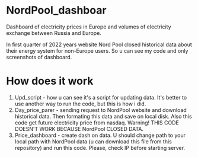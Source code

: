 # NordPool_dashboar
Dashboard of electricity prices in Europe and volumes of electricity exchange between Russia and Europe.

In first quarter of 2022 years website Nord Pool closed historical data about their energy system for non-Europe users. So u can see my code and only screenshots of dashboard.

# How does it work
1. Upd_script - how u can see it's a script for updating data. It's better to use another way to run the code, but this is how i did.
2. Day_price_parer - sending request to NordPool website and download historical data. Then formating this data and save on local disk. Also this code get future electricity price from nasdaq. Warning! THIS CODE DOESN'T WORK BECAUSE NordPool CLOSED DATA.
3. Price_dashboard - create dash on data. U should change path to your local path with NordPool data (u can download this file from this repository) and run this code. Please, check IP before starting server.
